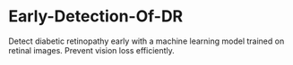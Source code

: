 # Early-Detection-Of-DR
Detect diabetic retinopathy early with a machine learning model trained on retinal images. Prevent vision loss efficiently.
